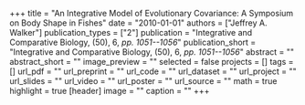 +++
title = "An Integrative Model of Evolutionary Covariance: A Symposium on Body Shape in Fishes"
date = "2010-01-01"
authors = ["Jeffrey A. Walker"]
publication_types = ["2"]
publication = "Integrative and Comparative Biology, (50), 6, _pp. 1051--1056_"
publication_short = "Integrative and Comparative Biology, (50), 6, _pp. 1051--1056_"
abstract = ""
abstract_short = ""
image_preview = ""
selected = false
projects = []
tags = []
url_pdf = ""
url_preprint = ""
url_code = ""
url_dataset = ""
url_project = ""
url_slides = ""
url_video = ""
url_poster = ""
url_source = ""
math = true
highlight = true
[header]
image = ""
caption = ""
+++
